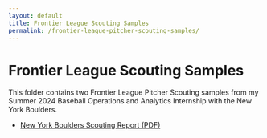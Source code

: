 ```yaml
---
layout: default
title: Frontier League Scouting Samples
permalink: /frontier-league-pitcher-scouting-samples/
---
```


# Frontier League Scouting Samples
This folder contains two Frontier League Pitcher Scouting samples from my Summer 2024 Baseball Operations and Analytics Internship with the New York Boulders.  

- [New York Boulders Scouting Report (PDF)](frontier-league-pitcher-scouting-samples/SAMPLE%20New%20York%20Boulders%20Scouting%20Report%20and%20Release%20Points.pdf)
